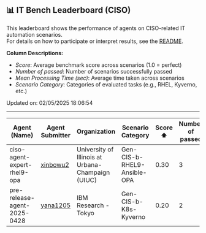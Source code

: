 ## 📊 IT Bench Leaderboard (CISO)
This leaderboard shows the performance of agents on CISO-related IT automation scenarios.  
For details on how to participate or interpret results, see the [README](../main/README.md).

**Column Descriptions:**
- *Score*: Average benchmark score across scenarios (1.0 = perfect)
- *Number of passed*: Number of scenarios successfully passed
- *Mean Processing Time (sec)*: Average time taken across scenarios
- *Scenario Category*: Categories of evaluated tasks (e.g., RHEL, Kyverno, etc.)



Updated on: 02/05/2025 18:06:54

---

| Agent (Name) | Agent Submitter | Organization | Scenario Category | Score ⬆️ | Number of passed | Mean Processing Time (sec) | Date (UTC) | Issue Link |
|--------------|-----------------|--------------|-------------------|----------|------------------|----------------------------|------------|------------|
| ciso-agent-expert-rhel9-opa | [xinbowu2](https://github.com/xinbowu2) | University of Illinois at Urbana-Champaign (UIUC) | Gen-CIS-b-RHEL9-Ansible-OPA | 0.30 | 3 | 134s | 02/05/2025 05:51:40 | [#12](https://github.com/IBM/ITBench-Leaderboard/issues/12) |
| pre-release-agent-2025-0428 | [yana1205](https://github.com/yana1205) | IBM Research - Tokyo | Gen-CIS-b-K8s-Kyverno | 0.20 | 2 | 109s | 28/04/2025 23:08:42 | [#9](https://github.com/IBM/ITBench-Leaderboard/issues/9) |
